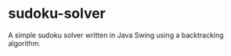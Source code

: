 sudoku-solver
=============
A simple sudoku solver written in Java Swing using a backtracking algorithm.
